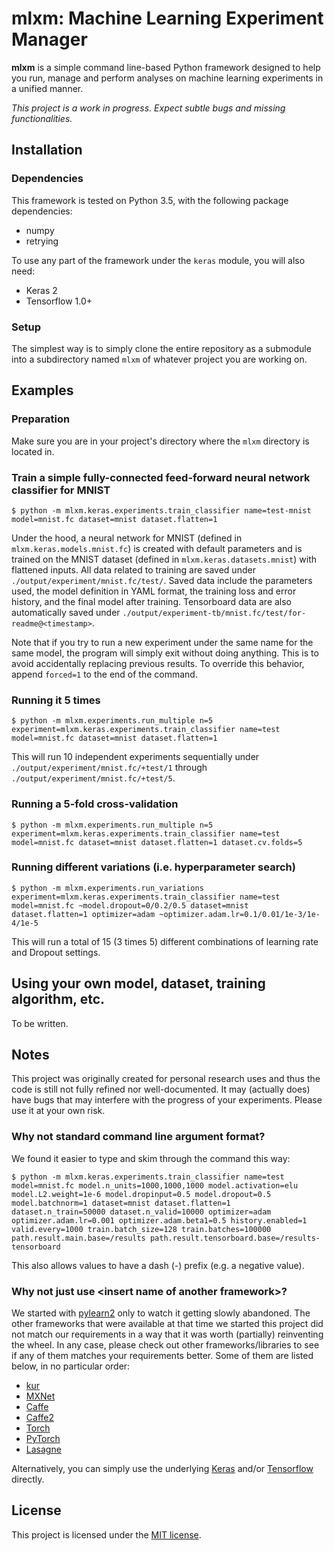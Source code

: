 # mlxm: Machine Learning Experiment Manager

**mlxm** is a simple command line-based Python framework designed to help you run, manage and perform analyses on machine learning experiments in a unified manner.

*This project is a work in progress. Expect subtle bugs and missing functionalities.*


## Installation

### Dependencies

This framework is tested on Python 3.5, with the following package dependencies:
 
 - numpy
 - retrying
 
To use any part of the framework under the `keras` module, you will also need:

 - Keras 2
 - Tensorflow 1.0+
 
### Setup

The simplest way is to simply clone the entire repository as a submodule into a subdirectory named `mlxm` of whatever project you are working on.


## Examples

### Preparation

Make sure you are in your project's directory where the `mlxm` directory is located in.  

### Train a simple fully-connected feed-forward neural network classifier for MNIST

```shell
$ python -m mlxm.keras.experiments.train_classifier name=test-mnist model=mnist.fc dataset=mnist dataset.flatten=1
```

Under the hood, a neural network for MNIST (defined in `mlxm.keras.models.mnist.fc`) is created with default parameters and is trained on the MNIST dataset (defined in `mlxm.keras.datasets.mnist`) with flattened inputs. All data related to training are saved under `./output/experiment/mnist.fc/test/`. Saved data include the parameters used, the model definition in YAML format, the training loss and error history, and the final model after training. Tensorboard data are also automatically saved under `./output/experiment-tb/mnist.fc/test/for-readme@<timestamp>`.

Note that if you try to run a new experiment under the same name for the same model, the program will simply exit without doing anything. This is to avoid accidentally replacing previous results. To override this behavior, append `forced=1` to the end of the command.

### Running it 5 times

```shell
$ python -m mlxm.experiments.run_multiple n=5 experiment=mlxm.keras.experiments.train_classifier name=test model=mnist.fc dataset=mnist dataset.flatten=1
```

This will run 10 independent experiments sequentially under `./output/experiment/mnist.fc/+test/1` through `./output/experiment/mnist.fc/+test/5`.

### Running a 5-fold cross-validation

```shell
$ python -m mlxm.experiments.run_multiple n=5 experiment=mlxm.keras.experiments.train_classifier name=test model=mnist.fc dataset=mnist dataset.flatten=1 dataset.cv.folds=5
```

### Running different variations (i.e. hyperparameter search)

```shell
$ python -m mlxm.experiments.run_variations experiment=mlxm.keras.experiments.train_classifier name=test model=mnist.fc ~model.dropout=0/0.2/0.5 dataset=mnist dataset.flatten=1 optimizer=adam ~optimizer.adam.lr=0.1/0.01/1e-3/1e-4/1e-5
```

This will run a total of 15 (3 times 5) different combinations of learning rate and Dropout settings.


## Using your own model, dataset, training algorithm, etc.

To be written.


## Notes

This project was originally created for personal research uses and thus the code is still not fully refined nor well-documented. It may (actually does) have bugs that may interfere with the progress of your experiments. Please use it at your own risk.

### Why not standard command line argument format?

We found it easier to type and skim through the command this way:

```shell
$ python -m mlxm.keras.experiments.train_classifier name=test model=mnist.fc model.n_units=1000,1000,1000 model.activation=elu model.L2.weight=1e-6 model.dropinput=0.5 model.dropout=0.5 model.batchnorm=1 dataset=mnist dataset.flatten=1 dataset.n_train=50000 dataset.n_valid=10000 optimizer=adam optimizer.adam.lr=0.001 optimizer.adam.beta1=0.5 history.enabled=1 valid.every=1000 train.batch_size=128 train.batches=100000 path.result.main.base=/results path.result.tensorboard.base=/results-tensorboard
```

This also allows values to have a dash (-) prefix (e.g. a negative value).

### Why not just use \<insert name of another framework\>?

We started with [pylearn2](https://github.com/lisa-lab/pylearn2) only to watch it getting slowly abandoned. The other frameworks that were available at that time we started this project did not match our requirements in a way that it was worth (partially) reinventing the wheel. In any case, please check out other frameworks/libraries to see if any of them matches your requirements better. Some of them are listed below, in no particular order:

 - [kur](https://github.com/deepgram/kur)
 - [MXNet](https://github.com/dmlc/mxnet)
 - [Caffe](https://github.com/BVLC/caffe)
 - [Caffe2](https://github.com/caffe2/caffe2)
 - [Torch](https://github.com/torch/torch7)
 - [PyTorch](https://github.com/pytorch/pytorch)
 - [Lasagne](https://github.com/Lasagne/Lasagne)
 
 
Alternatively, you can simply use the underlying [Keras](https://github.com/fchollet/keras) and/or [Tensorflow](https://github.com/tensorflow/tensorflow) directly.


## License

This project is licensed under the [MIT license](LICENSE).
